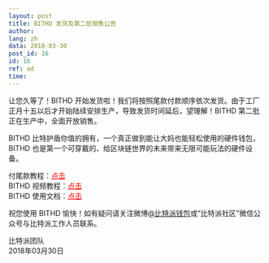 ```yaml
---
layout: post
title: BITHD 发货及第二批销售公告
author: 
lang: zh
data: 2018-03-30
post_id: 16
id: 16
ref: ad
time: 
---
```



让您久等了！BITHD 开始发货啦！我们将按照尾款付款顺序依次发货。由于工厂正月十五以后才开始陆续安排生产，导致发货时间延后，望理解！BITHD 第二批正在生产中，全面开放销售。

BITHD 比特护盾你值的拥有，一个真正做到能让大妈也能轻松使用的硬件钱包，BITHD 也是第一个可穿戴的、给区块链世界的未来带来无限可能玩法的硬件设备。


付尾款教程：<a href="http://docs.bitpie.com/zh_CN/latest/piestore/index.html" target="_blank" style="color:red">点击</a><br/>
BITHD 视频教程：<a href="http://v.youku.com/v_show/id_XMzQ2ODEwMTUwNA==.html" target="_blank" style="color:red">点击</a><br/>
BITHD 使用文档：<a href="http://docs.bithd.com" target="_blank" style="color:red">点击</a>


祝您使用 BITHD 愉快！如有疑问请关注微博<a href="https://weibo.com/bitpiewallet" target="_blank">@比特派钱包</a>或“比特派社区”微信公众号与比特派工作人员联系。



比特派团队<br/>
2018年03月30日